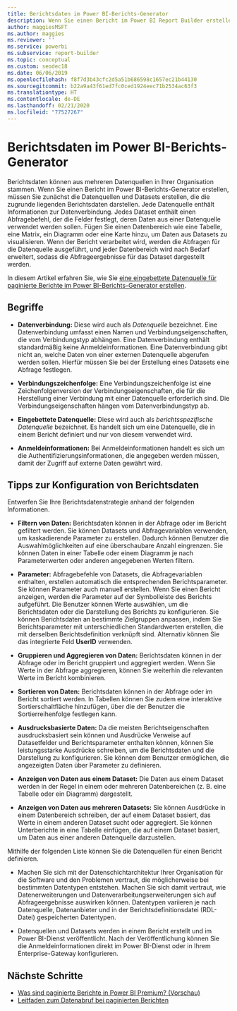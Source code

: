 ```yaml
---
title: Berichtsdaten im Power BI-Berichts-Generator
description: Wenn Sie einen Bericht im Power BI Report Builder erstellen, müssen Sie zunächst die Datenquellen und Datasets erstellen, die die zugrunde liegenden Berichtsdaten darstellen.
author: maggiesMSFT
ms.author: maggies
ms.reviewer: ''
ms.service: powerbi
ms.subservice: report-builder
ms.topic: conceptual
ms.custom: seodec18
ms.date: 06/06/2019
ms.openlocfilehash: f8f7d3b43cfc2d5a51b686598c1657ec21b44130
ms.sourcegitcommit: b22a9a43f61ed7fc0ced1924eec71b2534ac63f3
ms.translationtype: HT
ms.contentlocale: de-DE
ms.lasthandoff: 02/21/2020
ms.locfileid: "77527267"
---
```

# <a name="report-data-in-power-bi-report-builder"></a>Berichtsdaten im Power BI-Berichts-Generator

Berichtsdaten können aus mehreren Datenquellen in Ihrer Organisation stammen. Wenn Sie einen Bericht im Power BI-Berichts-Generator erstellen, müssen Sie zunächst die Datenquellen und Datasets erstellen, die die zugrunde liegenden Berichtsdaten darstellen. Jede Datenquelle enthält Informationen zur Datenverbindung. Jedes Dataset enthält einen Abfragebefehl, der die Felder festlegt, deren Daten aus einer Datenquelle verwendet werden sollen. Fügen Sie einen Datenbereich wie eine Tabelle, eine Matrix, ein Diagramm oder eine Karte hinzu, um Daten aus Datasets zu visualisieren. Wenn der Bericht verarbeitet wird, werden die Abfragen für die Datenquelle ausgeführt, und jeder Datenbereich wird nach Bedarf erweitert, sodass die Abfrageergebnisse für das Dataset dargestellt werden.  

In diesem Artikel erfahren Sie, wie Sie [eine eingebettete Datenquelle für paginierte Berichte im Power BI-Berichts-Generator erstellen](paginated-reports-embedded-data-source.md).


##  <a name="BkMk_ReportDataTerms"></a> Begriffe  
  
- **Datenverbindung:** Diese wird auch als *Datenquelle* bezeichnet. Eine Datenverbindung umfasst einen Namen und Verbindungseigenschaften, die vom Verbindungstyp abhängen. Eine Datenverbindung enthält standardmäßig keine Anmeldeinformationen. Eine Datenverbindung gibt nicht an, welche Daten von einer externen Datenquelle abgerufen werden sollen. Hierfür müssen Sie bei der Erstellung eines Datasets eine Abfrage festlegen.  
  
- **Verbindungszeichenfolge:** Eine Verbindungszeichenfolge ist eine Zeichenfolgenversion der Verbindungseigenschaften, die für die Herstellung einer Verbindung mit einer Datenquelle erforderlich sind. Die Verbindungseigenschaften hängen vom Datenverbindungstyp ab.  
  
- **Eingebettete Datenquelle:** Diese wird auch als *berichtsspezifische Datenquelle* bezeichnet. Es handelt sich um eine Datenquelle, die in einem Bericht definiert und nur von diesem verwendet wird.  
  
- **Anmeldeinformationen:** Bei Anmeldeinformationen handelt es sich um die Authentifizierungsinformationen, die angegeben werden müssen, damit der Zugriff auf externe Daten gewährt wird.  
  
##  <a name="BkMk_ReportDataTips"></a> Tipps zur Konfiguration von Berichtsdaten

 Entwerfen Sie Ihre Berichtsdatenstrategie anhand der folgenden Informationen.  
  
- **Filtern von Daten:** Berichtsdaten können in der Abfrage oder im Bericht gefiltert werden. Sie können Datasets und Abfragevariablen verwenden, um kaskadierende Parameter zu erstellen. Dadurch können Benutzer die Auswahlmöglichkeiten auf eine überschaubare Anzahl eingrenzen. Sie können Daten in einer Tabelle oder einem Diagramm je nach Parameterwerten oder anderen angegebenen Werten filtern.  
  
- **Parameter:** Abfragebefehle von Datasets, die Abfragevariablen enthalten, erstellen automatisch die entsprechenden Berichtsparameter. Sie können Parameter auch manuell erstellen. Wenn Sie einen Bericht anzeigen, werden die Parameter auf der Symbolleiste des Berichts aufgeführt. Die Benutzer können Werte auswählen, um die Berichtsdaten oder die Darstellung des Berichts zu konfigurieren. Sie können Berichtsdaten an bestimmte Zielgruppen anpassen, indem Sie Berichtsparameter mit unterschiedlichen Standardwerten erstellen, die mit derselben Berichtsdefinition verknüpft sind. Alternativ können Sie das integrierte Feld **UserID** verwenden. 
  
- **Gruppieren und Aggregieren von Daten:** Berichtsdaten können in der Abfrage oder im Bericht gruppiert und aggregiert werden. Wenn Sie Werte in der Abfrage aggregieren, können Sie weiterhin die relevanten Werte im Bericht kombinieren.  
  
- **Sortieren von Daten:** Berichtsdaten können in der Abfrage oder im Bericht sortiert werden. In Tabellen können Sie zudem eine interaktive Sortierschaltfläche hinzufügen, über die der Benutzer die Sortierreihenfolge festlegen kann.  
  
- **Ausdrucksbasierte Daten:** Da die meisten Berichtseigenschaften ausdrucksbasiert sein können und Ausdrücke Verweise auf Datasetfelder und Berichtsparameter enthalten können, können Sie leistungsstarke Ausdrücke schreiben, um die Berichtsdaten und die Darstellung zu konfigurieren. Sie können dem Benutzer ermöglichen, die angezeigten Daten über Parameter zu definieren.  
  
- **Anzeigen von Daten aus einem Dataset:** Die Daten aus einem Dataset werden in der Regel in einem oder mehreren Datenbereichen (z. B. eine Tabelle oder ein Diagramm) dargestellt.  
  
- **Anzeigen von Daten aus mehreren Datasets:** Sie können Ausdrücke in einem Datenbereich schreiben, der auf einem Dataset basiert, das Werte in einem anderen Dataset sucht oder aggregiert. Sie können Unterberichte in eine Tabelle einfügen, die auf einem Dataset basiert, um Daten aus einer anderen Datenquelle darzustellen.  
  
 Mithilfe der folgenden Liste können Sie die Datenquellen für einen Bericht definieren.  
  
- Machen Sie sich mit der Datenschichtarchitektur Ihrer Organisation für die Software und den Problemen vertraut, die möglicherweise bei bestimmten Datentypen entstehen. Machen Sie sich damit vertraut, wie Datenerweiterungen und Datenverarbeitungserweiterungen sich auf Abfrageergebnisse auswirken können. Datentypen variieren je nach Datenquelle, Datenanbieter und in der Berichtsdefinitionsdatei (RDL-Datei) gespeicherten Datentypen.  
  
- Datenquellen und Datasets werden in einem Bericht erstellt und im Power BI-Dienst veröffentlicht. Nach der Veröffentlichung können Sie die Anmeldeinformationen direkt im Power BI-Dienst oder in Ihrem Enterprise-Gateway konfigurieren. 

## <a name="next-steps"></a>Nächste Schritte

- [Was sind paginierte Berichte in Power BI Premium? (Vorschau)](paginated-reports-report-builder-power-bi.md)  
- [Leitfaden zum Datenabruf bei paginierten Berichten](guidance/report-paginated-data-retrieval.md)
